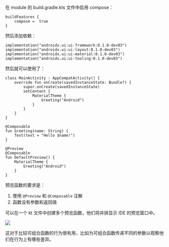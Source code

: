 在 module 的 build.gradle.kts 文件中启用 compose：

```
buildFeatures {
    compose =  true
}
```

然后添加依赖：

```
implementation("androidx.ui:ui-framework:0.1.0-dev03")
implementation("androidx.ui:ui-layout:0.1.0-dev03")
implementation("androidx.ui:ui-material:0.1.0-dev03")
implementation("androidx.ui:ui-tooling:0.1.0-dev03")
```

然后就可以使用了：

```
class MainActivity : AppCompatActivity() {
    override fun onCreate(savedInstanceState: Bundle?) {
        super.onCreate(savedInstanceState)
        setContent {
            MaterialTheme {
                Greeting("Android")
            }
        }
    }
}

@Composable
fun Greeting(name: String) {
    Text(text = "Hello $name!")
}

@Preview
@Composable
fun DefaultPreview() {
    MaterialTheme {
        Greeting("Android")
    }
}
```

预览函数的要求是：

1. 使用 `@Preview` 和 `@Composable` 注解
2. 函数没有参数和返回值

可以在一个 kt 文件中创建多个预览函数，他们将并排显示 IDE 的预览窗口中。

![](../images/compose_preview.png)

这对于比较可组合函数的行为很有用，比如为可组合函数传递不同的参数以观察他们在行为上有哪些差异。
